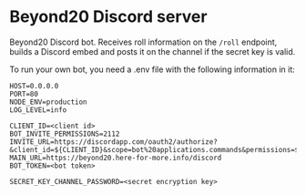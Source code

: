 # Beyond20 Discord server

Beyond20 Discord bot. Receives roll information on the `/roll` endpoint, builds a Discord embed and posts it on the channel if the secret key is valid.

To run your own bot, you need a .env file with the following information in it:

```
HOST=0.0.0.0
PORT=80
NODE_ENV=production
LOG_LEVEL=info

CLIENT_ID=<client id>
BOT_INVITE_PERMISSIONS=2112
INVITE_URL=https://discordapp.com/oauth2/authorize?&client_id=${CLIENT_ID}&scope=bot%20applications.commands&permissions=${BOT_INVITE_PERMISSIONS}
MAIN_URL=https://beyond20.here-for-more.info/discord
BOT_TOKEN=<bot token>

SECRET_KEY_CHANNEL_PASSWORD=<secret encryption key>
```

